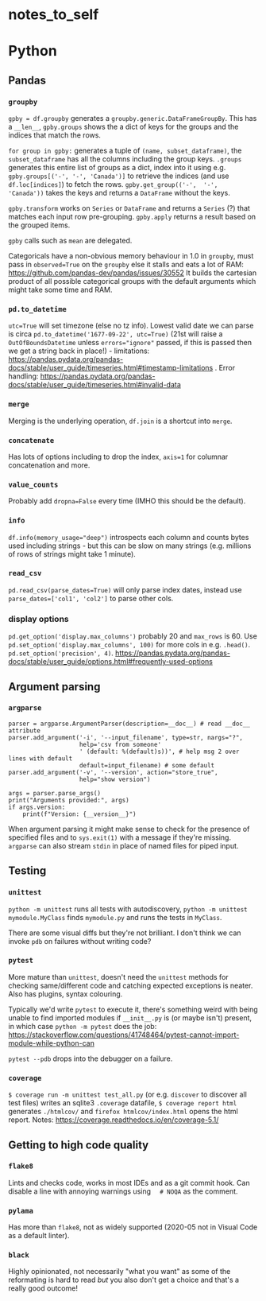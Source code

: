 # notes_to_self

# Python

## Pandas

### `groupby`

`gpby = df.groupby` generates a `groupby.generic.DataFrameGroupBy`. This has a `__len__`, `gpby.groups` shows the a dict of keys for the groups and the indices that match the rows.

`for group in gpby:` generates a tuple of `(name, subset_dataframe)`, the `subset_dataframe` has all the columns including the group keys. `.groups` generates this entire list of groups as a dict, index into it using e.g. `gpby.groups[('-', '-', 'Canada')]` to retrieve the indices (and use `df.loc[indices]`) to fetch the rows.  `gpby.get_group(('-',  '-',  'Canada'))` takes the keys and returns a `DataFrame` without the keys.

`gpby.transform` works on `Series` or `DataFrame` and returns a `Series` (?) that matches each input row pre-grouping. `gpby.apply` returns a result based on the grouped items.

`gpby` calls such as `mean` are delegated.

Categoricals have a non-obvious memory behaviour in 1.0 in `groupby`, must pass in `observed=True` on the `groupby` else it stalls and eats a lot of RAM: https://github.com/pandas-dev/pandas/issues/30552 It builds the cartesian product of all possible categorical groups with the default arguments which might take some time and RAM.

### `pd.to_datetime`

`utc=True` will set timezone (else no tz info). Lowest valid date we can parse is circa `pd.to_datetime('1677-09-22', utc=True)` (21st will raise a `OutOfBoundsDatetime` unless `errors="ignore"` passed, if this is passed then we get a string back in place!) - limitations: https://pandas.pydata.org/pandas-docs/stable/user_guide/timeseries.html#timestamp-limitations . Error handling: https://pandas.pydata.org/pandas-docs/stable/user_guide/timeseries.html#invalid-data

### `merge`

Merging is the underlying operation, `df.join` is a shortcut into `merge`.

### `concatenate`

Has lots of options including to drop the index, `axis=1` for columnar concatenation and more.

### `value_counts`

Probably add `dropna=False` every time (IMHO this should be the default).

### `info`

`df.info(memory_usage="deep")` introspects each column and counts bytes used including strings - but this can be slow on many strings (e.g. millions of rows of strings might take 1 minute).

### `read_csv`

`pd.read_csv(parse_dates=True)` will only parse index dates, instead use `parse_dates=['col1', 'col2']` to parse other cols.

### display options

`pd.get_option('display.max_columns')` probably 20 and `max_rows` is 60. Use `pd.set_option('display.max_columns', 100)` for more cols in e.g. `.head()`. `pd.set_option('precision', 4)`. https://pandas.pydata.org/pandas-docs/stable/user_guide/options.html#frequently-used-options

## Argument parsing

### `argparse`

```
parser = argparse.ArgumentParser(description=__doc__) # read __doc__ attribute
parser.add_argument('-i', '--input_filename', type=str, nargs="?",
                    help='csv from someone'
                    ' (default: %(default)s))', # help msg 2 over lines with default
                    default=input_filename) # some default
parser.add_argument('-v', '--version', action="store_true",
                    help="show version")

args = parser.parse_args()
print("Arguments provided:", args)
if args.version:
    print(f"Version: {__version__}")
```

When argument parsing it might make sense to check for the presence of specified files and to `sys.exit(1)` with a message if they're missing. `argparse` can also stream `stdin` in place of named files for piped input.

## Testing

### `unittest`

`python -m unittest` runs all tests with autodiscovery, `python -m unittest mymodule.MyClass` finds `mymodule.py` and runs the tests in `MyClass`.

There are some visual diffs but they're not brilliant. I don't think we can invoke `pdb` on failures without writing code?

### `pytest`

More mature than `unittest`, doesn't need the `unittest` methods for checking same/different code and catching expected exceptions is neater. Also has plugins, syntax colouring.

Typically we'd write `pytest` to execute it, there's something weird with being unable to find imported modules if `__init__.py` is (or maybe isn't) present, in which case `python -m pytest` does the job: https://stackoverflow.com/questions/41748464/pytest-cannot-import-module-while-python-can

`pytest --pdb` drops into the debugger on a failure. 

### `coverage`

`$ coverage run -m unittest test_all.py` (or e.g. `discover` to discover all test files) writes an sqlite3 `.coverage` datafile, `$ coverage report html` generates `./htmlcov/` and `firefox htmlcov/index.html` opens the html report. Notes: https://coverage.readthedocs.io/en/coverage-5.1/

## Getting to high code quality

### `flake8`

Lints and checks code, works in most IDEs and as a git commit hook. Can disable a line with annoying warnings using `  # NOQA` as the comment.

### `pylama`

Has more than `flake8`, not as widely supported (2020-05 not in Visual Code as a default linter).

### `black`

Highly opinionated, not necessarily "what you want" as some of the reformating is hard to read _but_ you also don't get a choice and that's a really good outcome!
